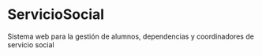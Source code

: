 # ServicioSocial
Sistema web para la gestión de alumnos, dependencias y coordinadores de servicio social
